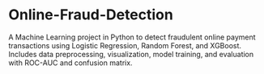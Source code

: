 # Online-Fraud-Detection
A Machine Learning project in Python to detect fraudulent online payment transactions using Logistic Regression, Random Forest, and XGBoost. Includes data preprocessing, visualization, model training, and evaluation with ROC-AUC and confusion matrix.
